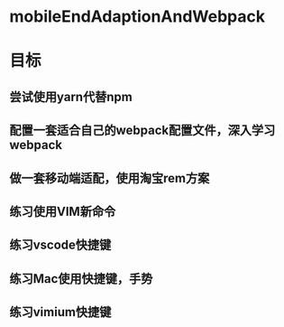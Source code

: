 # mobileEndAdaptionAndWebpack

# 目标
## 尝试使用yarn代替npm
## 配置一套适合自己的webpack配置文件，深入学习webpack
## 做一套移动端适配，使用淘宝rem方案 
## 练习使用VIM新命令
## 练习vscode快捷键
## 练习Mac使用快捷键，手势
## 练习vimium快捷键
